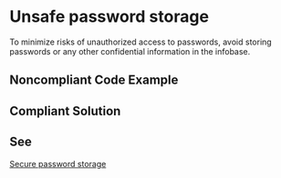 # Unsafe password storage

To minimize risks of unauthorized access to passwords, 
avoid storing passwords or any other confidential information in the infobase.

## Noncompliant Code Example

## Compliant Solution

## See

[Secure password storage](https://support.1ci.com/hc/en-us/articles/360011003100-Secure-password-storage)
